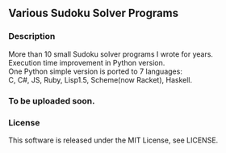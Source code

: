 ## Various Sudoku Solver Programs  
### Description  
 More than 10 small Sudoku solver programs I wrote for years.  
 Execution time improvement in Python version.  
 One Python simple version is ported to 7 languages:  
 C, C#, JS, Ruby, Lisp1.5, Scheme(now Racket), Haskell.   

### To be uploaded soon.    

### License  

 This software is released under the MIT License, see LICENSE.   
 
